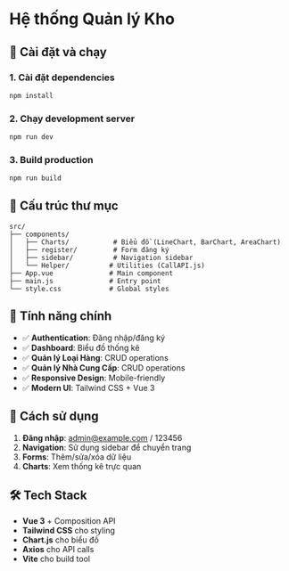 # Hệ thống Quản lý Kho

## 🚀 Cài đặt và chạy

### 1. Cài đặt dependencies
```bash
npm install
```

### 2. Chạy development server
```bash
npm run dev
```

### 3. Build production
```bash
npm run build
```

## 📁 Cấu trúc thư mục

```
src/
├── components/
│   ├── Charts/           # Biểu đồ (LineChart, BarChart, AreaChart)
│   ├── register/         # Form đăng ký
│   ├── sidebar/          # Navigation sidebar
│   └── Helper/          # Utilities (CallAPI.js)
├── App.vue              # Main component
├── main.js              # Entry point
└── style.css            # Global styles
```

## 🔧 Tính năng chính

- ✅ **Authentication**: Đăng nhập/đăng ký
- ✅ **Dashboard**: Biểu đồ thống kê
- ✅ **Quản lý Loại Hàng**: CRUD operations
- ✅ **Quản lý Nhà Cung Cấp**: CRUD operations
- ✅ **Responsive Design**: Mobile-friendly
- ✅ **Modern UI**: Tailwind CSS + Vue 3

## 🎯 Cách sử dụng

1. **Đăng nhập**: admin@example.com / 123456
2. **Navigation**: Sử dụng sidebar để chuyển trang
3. **Forms**: Thêm/sửa/xóa dữ liệu
4. **Charts**: Xem thống kê trực quan

## 🛠️ Tech Stack

- **Vue 3** + Composition API
- **Tailwind CSS** cho styling
- **Chart.js** cho biểu đồ
- **Axios** cho API calls
- **Vite** cho build tool